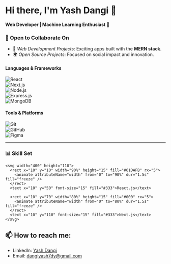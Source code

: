 # Hi there, I'm Yash Dangi 👋  

**Web Developer | Machine Learning Enthusiast 🚀**

### 👯 Open to Collaborate On  
- 🤝 *Web Development Projects*: Exciting apps built with the **MERN stack**.  
- 🌍 *Open Source Projects*: Focused on social impact and innovation.  

#### **Languages & Frameworks**  
![React](https://img.shields.io/badge/React-61DAFB?style=flat-square&logo=react&logoColor=white)  
![Next.js](https://img.shields.io/badge/Next.js-000000?style=flat-square&logo=next.js&logoColor=white)  
![Node.js](https://img.shields.io/badge/Node.js-339933?style=flat-square&logo=node.js&logoColor=white)  
![Express.js](https://img.shields.io/badge/Express.js-000000?style=flat-square&logo=express&logoColor=white)  
![MongoDB](https://img.shields.io/badge/MongoDB-47A248?style=flat-square&logo=mongodb&logoColor=white)  

#### **Tools & Platforms**  
![Git](https://img.shields.io/badge/Git-F05032?style=flat-square&logo=git&logoColor=white)  
![GitHub](https://img.shields.io/badge/GitHub-181717?style=flat-square&logo=github&logoColor=white)  
![Figma](https://img.shields.io/badge/Figma-F24E1E?style=flat-square&logo=figma&logoColor=white)  

---

### 📊 Skill Set  

```
<svg width="400" height="110">
  <rect x="10" y="10" width="90%" height="15" fill="#61DAFB" rx="5">
    <animate attributeName="width" from="0" to="90%" dur="1.5s" fill="freeze" />
  </rect>
  <text x="10" y="50" font-size="15" fill="#333">React.js</text>

  <rect x="10" y="70" width="80%" height="15" fill="#000" rx="5">
    <animate attributeName="width" from="0" to="80%" dur="1.5s" fill="freeze" />
  </rect>
  <text x="10" y="110" font-size="15" fill="#333">Next.js</text>
</svg>
```

## 📫 How to reach me:
- LinkedIn: [Yash Dangi](https://www.linkedin.com/in/yash-dangi-769b7428b/)
- Email: [dangiyash7dy@gmail.com](mailto:dangiyash7dy@gmail.com)
